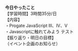 **今日やったこと**<br>
【学習時間】3時間35分/日<br>
【内容】<br>
・Progate JavaScript Ⅲ、Ⅳ、Ⅴ<br>
・Javascriptに触れてみよう テスト<br>
【振り返り・明日の目標】<br>
（イベント企画のお知らせ）<br>